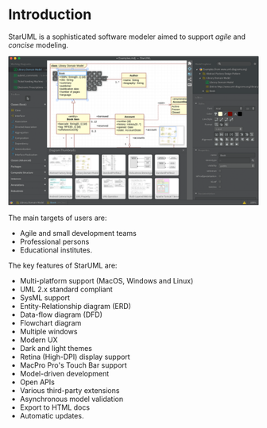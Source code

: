# Introduction

StarUML is a sophisticated software modeler aimed to support _agile_ and _concise_ modeling.

![](../.gitbook/assets/screenshot.png)

The main targets of users are:

* Agile and small development teams
* Professional persons
* Educational institutes.

The key features of StarUML are:

* Multi-platform support \(MacOS, Windows and Linux\)
* UML 2.x standard compliant
* SysML support
* Entity-Relationship diagram \(ERD\)
* Data-flow diagram \(DFD\)
* Flowchart diagram
* Multiple windows
* Modern UX
* Dark and light themes
* Retina \(High-DPI\) display support
* MacPro Pro's Touch Bar support
* Model-driven development
* Open APIs
* Various third-party extensions
* Asynchronous model validation
* Export to HTML docs
* Automatic updates.

